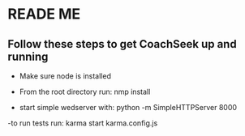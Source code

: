 READE ME
==============

Follow these steps to get CoachSeek up and running
--------------

- Make sure node is installed
- From the root directory run:
    nmp install

- start simple wedserver with: 
    python -m SimpleHTTPServer 8000

-to run tests run:
    karma start karma.config.js